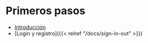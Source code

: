 # Primeros pasos

* [Introducción](https://cvcvrril.github.io/MapEatDocs/docs/introduction/)
* [Login y registro]({{< relref "/docs/sign-in-out" >}})